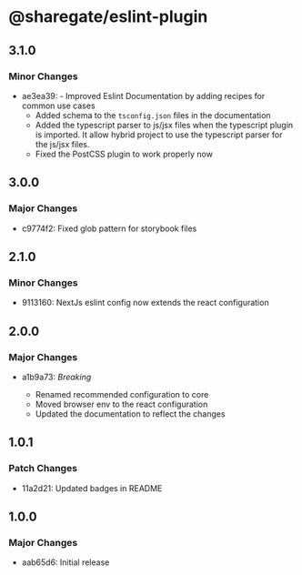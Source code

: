 # @sharegate/eslint-plugin

## 3.1.0

### Minor Changes

- ae3ea39: - Improved Eslint Documentation by adding recipes for common use cases
  - Added schema to the `tsconfig.json` files in the documentation
  - Added the typescript parser to js/jsx files when the typescript plugin is imported. It allow hybrid project to use the typescript parser for the js/jsx files.
  - Fixed the PostCSS plugin to work properly now

## 3.0.0

### Major Changes

- c9774f2: Fixed glob pattern for storybook files

## 2.1.0

### Minor Changes

- 9113160: NextJs eslint config now extends the react configuration

## 2.0.0

### Major Changes

- a1b9a73: _Breaking_

  - Renamed recommended configuration to core
  - Moved browser env to the react configuration
  - Updated the documentation to reflect the changes

## 1.0.1

### Patch Changes

- 11a2d21: Updated badges in README

## 1.0.0

### Major Changes

- aab65d6: Initial release
